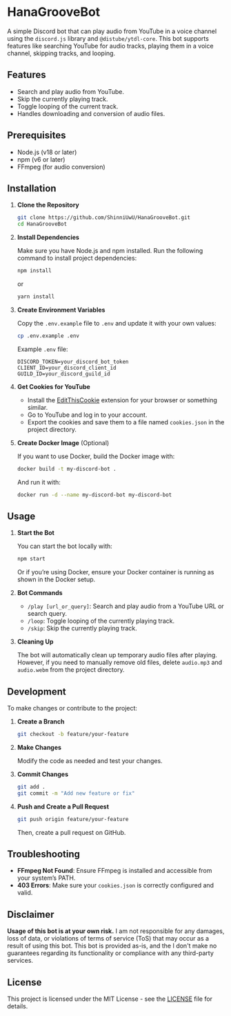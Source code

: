 # HanaGrooveBot

A simple Discord bot that can play audio from YouTube in a voice channel using the `discord.js` library and `@distube/ytdl-core`. This bot supports features like searching YouTube for audio tracks, playing them in a voice channel, skipping tracks, and looping.

## Features

- Search and play audio from YouTube.
- Skip the currently playing track.
- Toggle looping of the current track.
- Handles downloading and conversion of audio files.

## Prerequisites

- Node.js (v18 or later)
- npm (v6 or later)
- FFmpeg (for audio conversion)

## Installation

1. **Clone the Repository**

   ```bash
   git clone https://github.com/ShinniUwU/HanaGrooveBot.git
   cd HanaGrooveBot

   ```

2. **Install Dependencies**

   Make sure you have Node.js and npm installed. Run the following command to install project dependencies:

   ```bash
   npm install
   ```
   or
   ```bash
   yarn install 
   ```

3. **Create Environment Variables**

   Copy the `.env.example` file to `.env` and update it with your own values:

   ```bash
   cp .env.example .env
   ```

   Example `.env` file:

   ```env
   DISCORD_TOKEN=your_discord_bot_token
   CLIENT_ID=your_discord_client_id
   GUILD_ID=your_discord_guild_id
   ```

4. **Get Cookies for YouTube**

   - Install the [EditThisCookie](https://chromewebstore.google.com/detail/editthiscookie/fngmhnnpilhplaeedifhccceomclgfbg?pli=1) extension for your browser or something similar.
   - Go to YouTube and log in to your account.
   - Export the cookies and save them to a file named `cookies.json` in the project directory.

5. **Create Docker Image** (Optional)

   If you want to use Docker, build the Docker image with:

   ```bash
   docker build -t my-discord-bot .
   ```

   And run it with:

   ```bash
   docker run -d --name my-discord-bot my-discord-bot
   ```

## Usage

1. **Start the Bot**

   You can start the bot locally with:

   ```bash
   npm start
   ```

   Or if you’re using Docker, ensure your Docker container is running as shown in the Docker setup.

2. **Bot Commands**

   - `/play [url_or_query]`: Search and play audio from a YouTube URL or search query.
   - `/loop`: Toggle looping of the currently playing track.
   - `/skip`: Skip the currently playing track.

3. **Cleaning Up**

   The bot will automatically clean up temporary audio files after playing. However, if you need to manually remove old files, delete `audio.mp3` and `audio.webm` from the project directory.

## Development

To make changes or contribute to the project:

1. **Create a Branch**

   ```bash
   git checkout -b feature/your-feature
   ```

2. **Make Changes**

   Modify the code as needed and test your changes.

3. **Commit Changes**

   ```bash
   git add .
   git commit -m "Add new feature or fix"
   ```

4. **Push and Create a Pull Request**

   ```bash
   git push origin feature/your-feature
   ```

   Then, create a pull request on GitHub.

## Troubleshooting

- **FFmpeg Not Found**: Ensure FFmpeg is installed and accessible from your system’s PATH.
- **403 Errors**: Make sure your `cookies.json` is correctly configured and valid.

## Disclaimer

**Usage of this bot is at your own risk.** I am not responsible for any damages, loss of data, or violations of terms of service (ToS) that may occur as a result of using this bot. This bot is provided as-is, and the I don't make no guarantees regarding its functionality or compliance with any third-party services.

## License

This project is licensed under the MIT License - see the [LICENSE](LICENSE) file for details.
